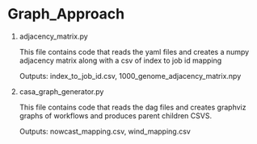 # Graph_Approach


1. adjacency_matrix.py 

   This file contains code that reads the yaml files and creates a numpy adjacency matrix along with a csv of index to job id mapping
  
   Outputs: index_to_job_id.csv, 1000_genome_adjacency_matrix.npy
   
   
2. casa_graph_generator.py
   
   This file contains code that reads the dag files and creates graphviz graphs of workflows and produces parent children CSVS.
   
   Outputs: nowcast_mapping.csv, wind_mapping.csv
